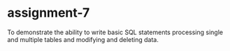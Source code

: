 # assignment-7
To demonstrate the ability to write basic SQL statements processing single and multiple tables and modifying and deleting data.
